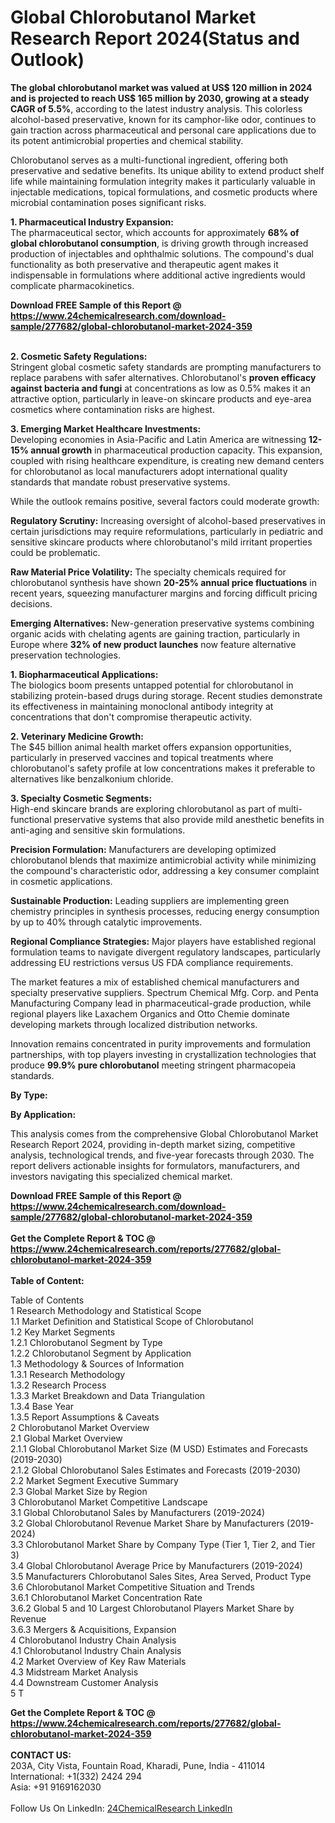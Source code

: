 <h1>Global Chlorobutanol Market Research Report 2024(Status and Outlook)</h1><p><strong>The global chlorobutanol market was valued at US$ 120 million in 2024 and is projected to reach US$ 165 million by 2030, growing at a steady CAGR of 5.5%</strong>, according to the latest industry analysis. This colorless alcohol-based preservative, known for its camphor-like odor, continues to gain traction across pharmaceutical and personal care applications due to its potent antimicrobial properties and chemical stability.</p><p>Chlorobutanol serves as a multi-functional ingredient, offering both preservative and sedative benefits. Its unique ability to extend product shelf life while maintaining formulation integrity makes it particularly valuable in injectable medications, topical formulations, and cosmetic products where microbial contamination poses significant risks.</p><p><strong>1. Pharmaceutical Industry Expansion:</strong><br>
The pharmaceutical sector, which accounts for approximately <strong>68% of global chlorobutanol consumption</strong>, is driving growth through increased production of injectables and ophthalmic solutions. The compound's dual functionality as both preservative and therapeutic agent makes it indispensable in formulations where additional active ingredients would complicate pharmacokinetics.</p><div><b>Download FREE Sample of this Report @ 
            <a href="https://www.24chemicalresearch.com/download-sample/277682/global-chlorobutanol-market-2024-359">
            https://www.24chemicalresearch.com/download-sample/277682/global-chlorobutanol-market-2024-359</a></b></div><br><p><strong>2. Cosmetic Safety Regulations:</strong><br>
Stringent global cosmetic safety standards are prompting manufacturers to replace parabens with safer alternatives. Chlorobutanol's <strong>proven efficacy against bacteria and fungi</strong> at concentrations as low as 0.5% makes it an attractive option, particularly in leave-on skincare products and eye-area cosmetics where contamination risks are highest.</p><p><strong>3. Emerging Market Healthcare Investments:</strong><br>
Developing economies in Asia-Pacific and Latin America are witnessing <strong>12-15% annual growth</strong> in pharmaceutical production capacity. This expansion, coupled with rising healthcare expenditure, is creating new demand centers for chlorobutanol as local manufacturers adopt international quality standards that mandate robust preservative systems.</p><p>While the outlook remains positive, several factors could moderate growth:</p><p><strong>Regulatory Scrutiny:</strong> Increasing oversight of alcohol-based preservatives in certain jurisdictions may require reformulations, particularly in pediatric and sensitive skincare products where chlorobutanol's mild irritant properties could be problematic.</p><p><strong>Raw Material Price Volatility:</strong> The specialty chemicals required for chlorobutanol synthesis have shown <strong>20-25% annual price fluctuations</strong> in recent years, squeezing manufacturer margins and forcing difficult pricing decisions.</p><p><strong>Emerging Alternatives:</strong> New-generation preservative systems combining organic acids with chelating agents are gaining traction, particularly in Europe where <strong>32% of new product launches</strong> now feature alternative preservation technologies.</p><p><strong>1. Biopharmaceutical Applications:</strong><br>
The biologics boom presents untapped potential for chlorobutanol in stabilizing protein-based drugs during storage. Recent studies demonstrate its effectiveness in maintaining monoclonal antibody integrity at concentrations that don't compromise therapeutic activity.</p><p><strong>2. Veterinary Medicine Growth:</strong><br>
The $45 billion animal health market offers expansion opportunities, particularly in preserved vaccines and topical treatments where chlorobutanol's safety profile at low concentrations makes it preferable to alternatives like benzalkonium chloride.</p><p><strong>3. Specialty Cosmetic Segments:</strong><br>
High-end skincare brands are exploring chlorobutanol as part of multi-functional preservative systems that also provide mild anesthetic benefits in anti-aging and sensitive skin formulations.</p><p><strong>Precision Formulation:</strong> Manufacturers are developing optimized chlorobutanol blends that maximize antimicrobial activity while minimizing the compound's characteristic odor, addressing a key consumer complaint in cosmetic applications.</p><p><strong>Sustainable Production:</strong> Leading suppliers are implementing green chemistry principles in synthesis processes, reducing energy consumption by up to 40% through catalytic improvements.</p><p><strong>Regional Compliance Strategies:</strong> Major players have established regional formulation teams to navigate divergent regulatory landscapes, particularly addressing EU restrictions versus US FDA compliance requirements.</p><p>The market features a mix of established chemical manufacturers and specialty preservative suppliers. Spectrum Chemical Mfg. Corp. and Penta Manufacturing Company lead in pharmaceutical-grade production, while regional players like Laxachem Organics and Otto Chemie dominate developing markets through localized distribution networks.</p><p>Innovation remains concentrated in purity improvements and formulation partnerships, with top players investing in crystallization technologies that produce <strong>99.9% pure chlorobutanol</strong> meeting stringent pharmacopeia standards.</p><p><strong>By Type:</strong></p><p><strong>By Application:</strong></p><p>This analysis comes from the comprehensive Global Chlorobutanol Market Research Report 2024, providing in-depth market sizing, competitive analysis, technological trends, and five-year forecasts through 2030. The report delivers actionable insights for formulators, manufacturers, and investors navigating this specialized chemical market.</p><div><b>Download FREE Sample of this Report @ 
            <a href="https://www.24chemicalresearch.com/download-sample/277682/global-chlorobutanol-market-2024-359">
            https://www.24chemicalresearch.com/download-sample/277682/global-chlorobutanol-market-2024-359</a></b></div><br><div><b>Get the Complete Report & TOC @ 
            <a href="https://www.24chemicalresearch.com/reports/277682/global-chlorobutanol-market-2024-359">
            https://www.24chemicalresearch.com/reports/277682/global-chlorobutanol-market-2024-359</a></b></div><br>
            <b>Table of Content:</b><p>Table of Contents<br />
1 Research Methodology and Statistical Scope<br />
1.1 Market Definition and Statistical Scope of Chlorobutanol<br />
1.2 Key Market Segments<br />
1.2.1 Chlorobutanol Segment by Type<br />
1.2.2 Chlorobutanol Segment by Application<br />
1.3 Methodology & Sources of Information<br />
1.3.1 Research Methodology<br />
1.3.2 Research Process<br />
1.3.3 Market Breakdown and Data Triangulation<br />
1.3.4 Base Year<br />
1.3.5 Report Assumptions & Caveats<br />
2 Chlorobutanol Market Overview<br />
2.1 Global Market Overview<br />
2.1.1 Global Chlorobutanol Market Size (M USD) Estimates and Forecasts (2019-2030)<br />
2.1.2 Global Chlorobutanol Sales Estimates and Forecasts (2019-2030)<br />
2.2 Market Segment Executive Summary<br />
2.3 Global Market Size by Region<br />
3 Chlorobutanol Market Competitive Landscape<br />
3.1 Global Chlorobutanol Sales by Manufacturers (2019-2024)<br />
3.2 Global Chlorobutanol Revenue Market Share by Manufacturers (2019-2024)<br />
3.3 Chlorobutanol Market Share by Company Type (Tier 1, Tier 2, and Tier 3)<br />
3.4 Global Chlorobutanol Average Price by Manufacturers (2019-2024)<br />
3.5 Manufacturers Chlorobutanol Sales Sites, Area Served, Product Type<br />
3.6 Chlorobutanol Market Competitive Situation and Trends<br />
3.6.1 Chlorobutanol Market Concentration Rate<br />
3.6.2 Global 5 and 10 Largest Chlorobutanol Players Market Share by Revenue<br />
3.6.3 Mergers & Acquisitions, Expansion<br />
4 Chlorobutanol Industry Chain Analysis<br />
4.1 Chlorobutanol Industry Chain Analysis<br />
4.2 Market Overview of Key Raw Materials<br />
4.3 Midstream Market Analysis<br />
4.4 Downstream Customer Analysis<br />
5 T</p><div><b>Get the Complete Report & TOC @ 
            <a href="https://www.24chemicalresearch.com/reports/277682/global-chlorobutanol-market-2024-359">
            https://www.24chemicalresearch.com/reports/277682/global-chlorobutanol-market-2024-359</a></b></div><br><b>CONTACT US:</b><br>
            203A, City Vista, Fountain Road, Kharadi, Pune, India - 411014<br>
            International: +1(332) 2424 294<br>
            Asia: +91 9169162030 <br><br>
            Follow Us On LinkedIn: <a href="https://www.linkedin.com/company/24chemicalresearch/">24ChemicalResearch LinkedIn</a>